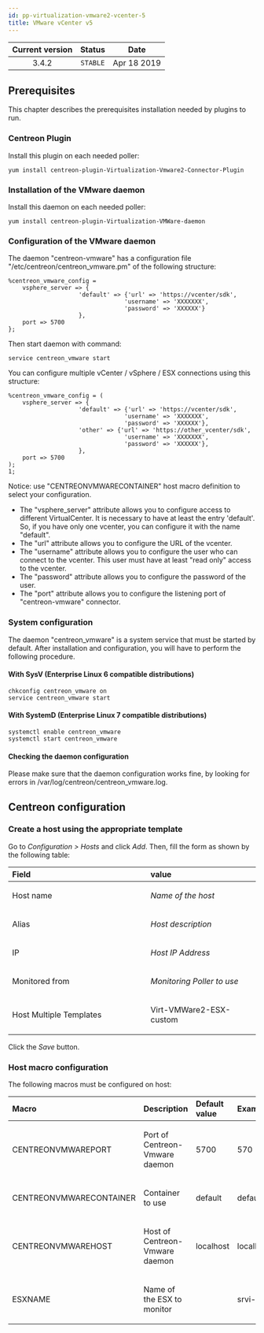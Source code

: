 ```yaml
---
id: pp-virtualization-vmware2-vcenter-5
title: VMware vCenter v5
---
```


| Current version | Status | Date |
| :-: | :-: | :-: |
| 3.4.2 | `STABLE` | Apr 18 2019 |

## Prerequisites
This chapter describes the prerequisites installation needed by plugins to run.

### Centreon Plugin
Install this plugin on each needed poller:

    yum install centreon-plugin-Virtualization-Vmware2-Connector-Plugin

### Installation of the VMware daemon
Install this daemon on each needed poller:

    yum install centreon-plugin-Virtualization-VMWare-daemon

### Configuration of the VMware daemon
The daemon "centreon-vmware" has a configuration file "/etc/centreon/centreon\_vmware.pm" of the following structure:

    %centreon_vmware_config =   
        vsphere_server => {
                        'default' => {'url' => 'https://vcenter/sdk',
                                     'username' => 'XXXXXXX',
                                     'password' => 'XXXXXX'}
                        }, 
        port => 5700
    };  

Then start daemon with command:

    service centreon_vmware start

You can configure multiple vCenter / vSphere / ESX connections using this structure:

    %centreon_vmware_config = (
        vsphere_server => {
                        'default' => {'url' => 'https://vcenter/sdk',
                                     'username' => 'XXXXXXX',
                                     'password' => 'XXXXXX'},
                        'other' => {'url' => 'https://other_vcenter/sdk',
                                     'username' => 'XXXXXXX',
                                     'password' => 'XXXXXX'},
                        },
        port => 5700
    );
    1;

Notice: use "CENTREONVMWARECONTAINER" host macro definition to select your configuration.

* The "vsphere\_server" attribute allows you to configure access to
different VirtualCenter. It is necessary to have at least the entry
'default'. So, if you have only one vcenter, you can configure it with
the name "default".
* The "url" attribute allows you to configure the URL of the vcenter.
* The "username" attribute allows you to configure the user who can
connect to the vcenter. This user must have at least "read only" access
to the vcenter.
* The "password" attribute allows you to configure the password of the
user.
* The "port" attribute allows you to configure the listening port of
"centreon-vmware" connector.


### System configuration
The daemon "centreon_vmware" is a system service that must be started by default.
After installation and configuration, you will have to perform the following procedure.

#### With SysV (Enterprise Linux 6 compatible distributions)

    chkconfig centreon_vmware on
    service centreon_vmware start

#### With SystemD (Enterprise Linux 7 compatible distributions)

    systemctl enable centreon_vmware
    systemctl start centreon_vmware

#### Checking the daemon configuration 

Please make sure that the daemon configuration works fine, by looking for errors in /var/log/centreon/centreon_vmware.log.

## Centreon configuration
### Create a host using the appropriate template
Go to *Configuration &gt; Hosts* and click *Add*. Then, fill the form as
shown by the following table:

<table>
<colgroup>
<col width="52%" />
<col width="41%" />
</colgroup>
<thead>
<tr class="header">
<th align="left">Field</th>
<th align="left">value</th>
</tr>
</thead>
<tbody>
<tr class="odd">
<td align="left"><p>Host name</p></td>
<td align="left"><p><em>Name of the host</em></p></td>
</tr>
<tr class="even">
<td align="left"><p>Alias</p></td>
<td align="left"><p><em>Host description</em></p></td>
</tr>
<tr class="odd">
<td align="left"><p>IP</p></td>
<td align="left"><p><em>Host IP Address</em></p></td>
</tr>
<tr class="even">
<td align="left"><p>Monitored from</p></td>
<td align="left"><p><em>Monitoring Poller to use</em></p></td>
</tr>
<tr class="odd">
<td align="left"><p>Host Multiple Templates</p></td>
<td align="left"><p>Virt-VMWare2-ESX-custom</p></td>
</tr>
</tbody>
</table>

Click the *Save* button.

### Host macro configuration
The following macros must be configured on host:

<table>
<colgroup>
<col width="25%" />
<col width="44%" />
<col width="18%" />
<col width="12%" />
</colgroup>
<thead>
<tr class="header">
<th align="left">Macro</th>
<th align="left">Description</th>
<th align="left">Default value</th>
<th align="left">Example</th>
</tr>
</thead>
<tbody>
<tr class="odd">
<td align="left"><p>CENTREONVMWAREPORT</p></td>
<td align="left"><p>Port of Centreon-Vmware daemon</p></td>
<td align="left"><p>5700</p></td>
<td align="left"><p>570</p></td>
</tr>
<tr class="even">
<td align="left"><p>CENTREONVMWARECONTAINER</p></td>
<td align="left"><p>Container to use</p></td>
<td align="left"><p>default</p></td>
<td align="left"><p>default</p></td>
</tr>
<tr class="odd">
<td align="left"><p>CENTREONVMWAREHOST</p></td>
<td align="left"><p>Host of Centreon-Vmware daemon</p></td>
<td align="left"><p>localhost</p></td>
<td align="left"><p>localhost</p></td>
</tr>
<tr class="even">
<td align="left"><p>ESXNAME</p></td>
<td align="left"><p>Name of the ESX to monitor</p></td>
<td align="left"></td>
<td align="left"><p>srvi-esx</p></td>
</tr>
</tbody>
</table>

